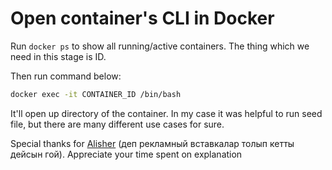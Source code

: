 # Open container's CLI in Docker

Run `docker ps` to show all running/active containers. The thing which we need in this stage is ID.

Then run command below:

```bash
docker exec -it CONTAINER_ID /bin/bash
```

It'll open up directory of the container. In my case it was helpful to run seed file, but there are many different use cases for sure.

Special thanks for [Alisher](https://t.me/naturalBornHunter) (деп рекламный вставкалар толып кетты дейсын гой). Appreciate your time spent on explanation
